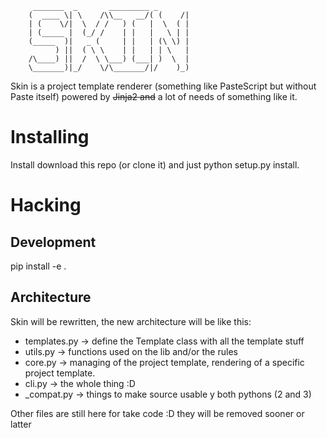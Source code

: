 ```
	 _______  _       _________ _       
	(  ____ \| \    /\\__   __/( (    /|
	| (    \/|  \  / /   ) (   |  \  ( |
	| (_____ |  (_/ /    | |   |   \ | |
	(_____  )|   _ (     | |   | (\ \) |
	      ) ||  ( \ \    | |   | | \   |
	/\____) ||  /  \ \___) (___| )  \  |
	\_______)|_/    \/\_______/|/    )_)

```                                    
Skin is a project template renderer (something like PasteScript but without Paste itself) powered by ~~Jinja2 and~~ a lot of needs of something like it.

Installing
==========

Install download this repo (or clone it) and just python setup.py install.


Hacking
=======

Development
-----------

pip install -e .

Architecture
-----------
Skin will be rewritten, the new architecture will be like this:

* templates.py -> define the Template class with all the template stuff
* utils.py -> functions used on the lib and/or the rules
* core.py -> managing of the project template, rendering of a specific project template.
* cli.py -> the whole thing :D
* _compat.py -> things to make source usable y both pythons (2 and 3)

Other files are still here for take code :D they will be removed sooner or latter 
